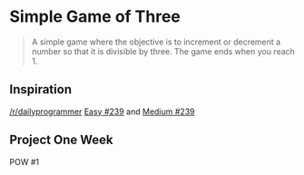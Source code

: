 # Simple Game of Three

> A simple game where the objective is to increment or decrement a number so that it is divisible by three. The game ends when you reach 1. 

## Inspiration

[/r/dailyprogrammer](https://www.reddit.com/r/dailyprogrammer/) [Easy #239](https://www.reddit.com/r/dailyprogrammer/comments/3r7wxz/20151102_challenge_239_easy_a_game_of_threes/) and [Medium #239](https://www.reddit.com/r/dailyprogrammer/comments/3rhzdj/20151104_challenge_239_intermediate_a_zerosum/)

## Project One Week 

POW #1